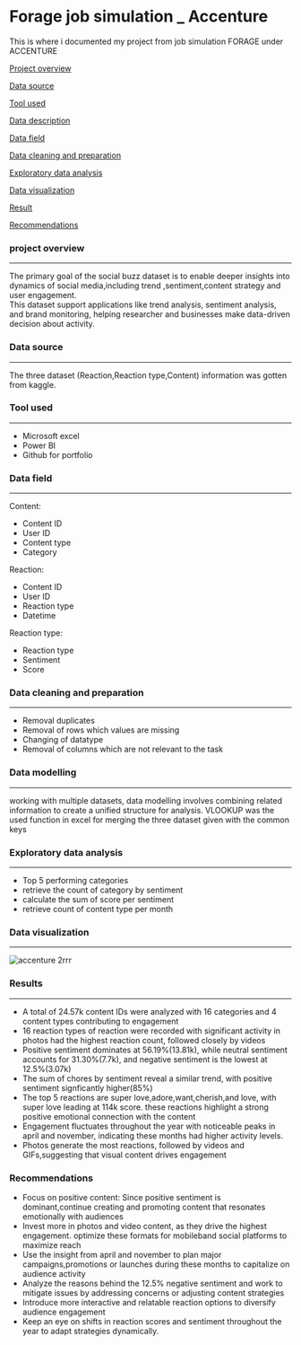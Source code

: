 # Forage job simulation _ Accenture
This is where i documented my project from job simulation FORAGE under ACCENTURE

[Project overview](#project-overview)

[Data source](#Data-source)

[Tool used](Tool-used)

[Data description](#Data-description)

[Data field](Data-field)

[Data cleaning and preparation](#Data-cleaning-and-preparation)

[Exploratory data analysis](#Exploratory-data-analysis)

[Data visualization](#Data-visualization)

[Result](Result)

[Recommendations](#Recommendations)


### project overview
---
The primary goal of the social buzz dataset is to enable deeper insights into dynamics of social media,including trend ,sentiment,content strategy and user engagement.  
This dataset support applications like trend analysis, sentiment analysis, and brand monitoring, helping researcher and businesses make data-driven decision about activity.

### Data source
---
The three dataset (Reaction,Reaction type,Content) information was gotten from kaggle.

### Tool used
---
- Microsoft excel
- Power BI
- Github for portfolio 

### Data field
---
Content: 
- Content ID
- User ID
- Content type
- Category

Reaction:
- Content ID
- User ID
- Reaction type
- Datetime

Reaction type:
- Reaction type
- Sentiment
- Score

### Data cleaning and preparation
---
- Removal duplicates
- Removal of rows which values are missing
- Changing of datatype
- Removal of columns which are not relevant to the task

### Data modelling
---
working with multiple datasets, data modelling involves combining related information to create a unified structure for analysis. VLOOKUP was the used function in excel for merging the three dataset given with the common keys

### Exploratory data analysis
---
- Top 5 performing categories
- retrieve the count of category by sentiment
- calculate the sum of score per sentiment
- retrieve count of content type per month

### Data visualization
---
![accenture 2rrr](https://github.com/user-attachments/assets/96b64437-5f95-45da-a7e3-e5afbf13825a)

### Results
---
- A total of 24.57k content IDs were analyzed with 16 categories and 4 content types contributing to engagement
- 16 reaction types of reaction were recorded with significant activity in photos had the highest reaction count, followed closely by videos
- Positive sentiment dominates at 56.19%(13.81k), while neutral sentiment accounts for 31.30%(7.7k), and negative sentiment is the lowest at 12.5%(3.07k)
- The sum of chores by sentiment reveal a similar trend, with positive sentiment signficantly higher(85%)
- The top 5 reactions are super love,adore,want,cherish,and love, with super love leading at 114k score. these reactions highlight a strong positive emotional connection with the content
- Engagement fluctuates throughout the year with noticeable peaks in april and november, indicating these months had higher activity levels.
- Photos generate the most reactions, followed by videos and GIFs,suggesting that visual content drives engagement


### Recommendations
- Focus on positive content: Since positive sentiment is dominant,continue creating and promoting content that resonates emotionally with audiences
- Invest more in photos and video content, as they drive the highest engagement. optimize these formats for mobileband social platforms to maximize reach
- Use the insight from april and november to plan major campaigns,promotions or launches during these months to capitalize on audience activity
- Analyze the reasons behind the 12.5% negative sentiment and work to mitigate issues by addressing concerns or adjusting content strategies
- Introduce more interactive and relatable reaction options to diversify audience engagement 
- Keep an eye on shifts in reaction scores and sentiment throughout the year to adapt strategies dynamically.




